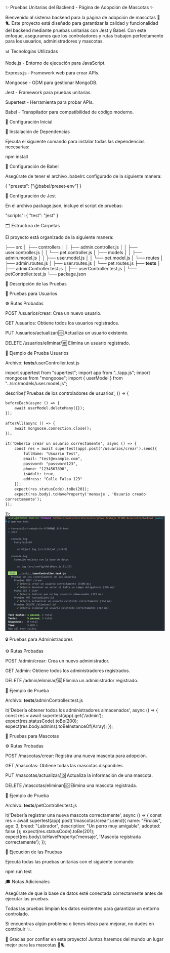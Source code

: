 ✨ Pruebas Unitarias del Backend - Página de Adopción de Mascotas ✨

Bienvenido al sistema backend para la página de adopción de mascotas 🐶🐈. Este proyecto está diseñado para garantizar la calidad y funcionalidad del backend mediante pruebas unitarias con Jest y Babel. Con este enfoque, aseguramos que los controladores y rutas trabajen perfectamente para los usuarios, administradores y mascotas.

📊 Tecnologías Utilizadas

Node.js - Entorno de ejecución para JavaScript.

Express.js - Framework web para crear APIs.

Mongoose - ODM para gestionar MongoDB.

Jest - Framework para pruebas unitarias.

Supertest - Herramienta para probar APIs.

Babel - Transpilador para compatibilidad de código moderno.

📄 Configuración Inicial

🔧 Instalación de Dependencias

Ejecuta el siguiente comando para instalar todas las dependencias necesarias:

npm install

🔧 Configuración de Babel

Asegúrate de tener el archivo .babelrc configurado de la siguiente manera:

{
  "presets": ["@babel/preset-env"]
}

🔧 Configuración de Jest

En el archivo package.json, incluye el script de pruebas:

"scripts": {
  "test": "jest"
}

🗂 Estructura de Carpetas

El proyecto está organizado de la siguiente manera:

├── src
│   ├── controllers
│   │   ├── admin.controller.js
│   │   ├── user.controller.js
│   │   └── pet.controller.js
│   ├── models
│   │   ├── admin.model.js
│   │   ├── user.model.js
│   │   └── pet.model.js
│   └── routes
│       ├── admin.routes.js
│       ├── user.routes.js
│       └── pet.routes.js
├── __tests__
│   ├── adminController.test.js
│   ├── userController.test.js
│   └── petController.test.js
└── package.json

🔢 Descripción de las Pruebas

👤 Pruebas para Usuarios

⚙️ Rutas Probadas

POST /usuarios/crear: Crea un nuevo usuario.

GET /usuarios: Obtiene todos los usuarios registrados.

PUT /usuarios/actualizar/:id: Actualiza un usuario existente.

DELETE /usuarios/eliminar/:id: Elimina un usuario registrado.

🔖 Ejemplo de Prueba Usuarios

Archivo: __tests__/userController.test.js

import supertest from "supertest";
import app from "../app.js";
import mongoose from "mongoose";
import { userModel } from "../src/models/user.model.js";

describe('Pruebas de los controladores de usuarios', () => {

    beforeEach(async () => {
        await userModel.deleteMany({});
    });

    afterAll(async () => {
        await mongoose.connection.close();
    });

    it('Debería crear un usuario correctamente', async () => {
        const res = await supertest(app).post('/usuarios/crear').send({
            fullName: "Usuario Test",
            email: "test@example.com",
            password: "password123",
            phone: "1234567890",
            isAdult: true,
            address: "Calle Falsa 123"
        });
        expect(res.statusCode).toBe(201);
        expect(res.body).toHaveProperty('mensaje', 'Usuario creado correctamente');
    });
});
![PRUEBA DE USUARIO](./image.png)


🔒 Pruebas para Administradores

⚙️ Rutas Probadas

POST /admin/crear: Crea un nuevo administrador.

GET /admin: Obtiene todos los administradores registrados.

DELETE /admin/eliminar/:id: Elimina un administrador registrado.

🔖 Ejemplo de Prueba

Archivo: __tests__/adminController.test.js

it('Debería obtener todos los administradores almacenados', async () => {
    const res = await supertest(app).get('/admin');
    expect(res.statusCode).toBe(200);
    expect(res.body.admins).toBeInstanceOf(Array);
});

🐾 Pruebas para Mascotas

⚙️ Rutas Probadas

POST /mascotas/crear: Registra una nueva mascota para adopción.

GET /mascotas: Obtiene todas las mascotas disponibles.

PUT /mascotas/actualizar/:id: Actualiza la información de una mascota.

DELETE /mascotas/eliminar/:id: Elimina una mascota registrada.

🔖 Ejemplo de Prueba

Archivo: __tests__/petController.test.js

it('Debería registrar una nueva mascota correctamente', async () => {
    const res = await supertest(app).post('/mascotas/crear').send({
        name: "Firulais",
        age: 3,
        breed: "Labrador",
        description: "Un perro muy amigable",
        adopted: false
    });
    expect(res.statusCode).toBe(201);
    expect(res.body).toHaveProperty('mensaje', 'Mascota registrada correctamente');
});

🔄 Ejecución de las Pruebas

Ejecuta todas las pruebas unitarias con el siguiente comando:

npm run test

🎓 Notas Adicionales

Asegúrate de que la base de datos esté conectada correctamente antes de ejecutar las pruebas.

Todas las pruebas limpian los datos existentes para garantizar un entorno controlado.

Si encuentras algún problema o tienes ideas para mejorar, no dudes en contribuir ✨.

🌟 Gracias por confiar en este proyecto! Juntos haremos del mundo un lugar mejor para las mascotas 🐶🐈.